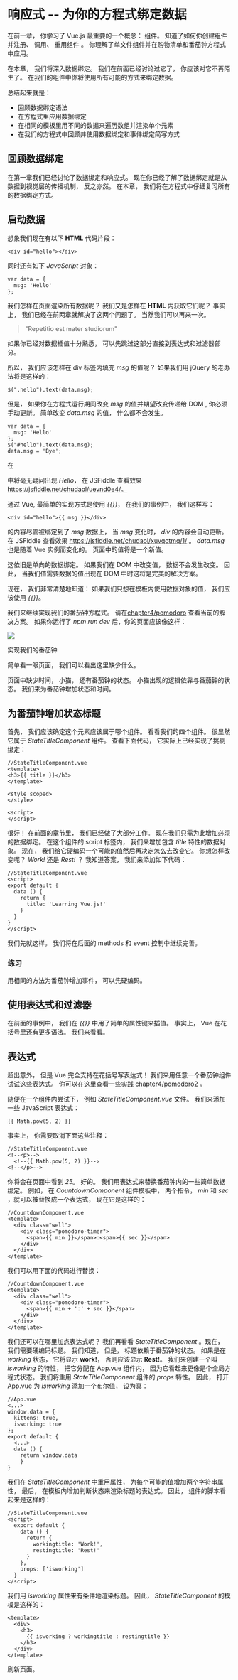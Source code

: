 # 响应式 -- 为你的方程式绑定数据

在前一章， 你学习了 Vue.js 最重要的一个概念： 组件。 知道了如何你创建组件并注册、 调用、 重用组件
。 你理解了单文件组件并在购物清单和番茄钟方程式中应用。

在本章， 我们将深入数据绑定。 我们在前面已经讨论过它了， 你应该对它不再陌生了。 在我们的组件中你将使用所有可能的方式来绑定数据。

总结起来就是：
* 回顾数据绑定语法
* 在方程式里应用数据绑定
* 在相同的模板里用不同的数据来遍历数组并渲染单个元素
* 在我们的方程式中回顾并使用数据绑定和事件绑定简写方式

## 回顾数据绑定
在第一章我们已经讨论了数据绑定和响应式。 现在你已经了解了数据绑定就是从数据到视觉层的传播机制， 反之亦然。 在本章， 我们将在方程式中仔细复习所有的数据绑定方式。

## 启动数据

想象我们现在有以下 **HTML** 代码片段：

```
<div id="hello"></div>
```

同时还有如下 *JavaScript* 对象：

```
var data = {
  msg: 'Hello'
};
```

我们怎样在页面渲染所有数据呢？ 我们又是怎样在 **HTML** 内获取它们呢？ 事实上， 我们已经在前两章就解决了这两个问题了。 当然我们可以再来一次。

> "Repetitio est mater studiorum"

如果你已经对数据插值十分熟悉， 可以先跳过这部分直接到表达式和过滤器部分。

所以， 我们应该怎样在 div 标签内填充 *msg* 的值呢？ 如果我们用 jQuery 的老办法将是这样的：

```
$(".hello").text(data.msg);
```

但是， 如果你在方程式运行期间改变 *msg* 的值并期望改变传递给 DOM , 你必须手动更新。 简单改变 *data.msg* 的值， 什么都不会发生。

```
var data = {
  msg: 'Hello'
};
$("#hello").text(data.msg);
data.msg = 'Bye';
```

在 *<div>* 中将毫无疑问出现 *Hello*， 在 JSFiddle 查看效果 https://jsfiddle.net/chudaol/uevnd0e4/。

通过 Vue, 最简单的实现方式是使用 *{{}}*， 在我们的事例中， 我们这样写：

```
<div id="hello">{{ msg }}</div>
```

*<div>* 的内容尽管被绑定到了 *msg* 数据上， 当 *msg* 变化时， *div* 的内容会自动更新。 在 JSFiddle 查看效果  https://jsfiddle.net/chudaol/xuvqotmq/1/ 。 *data.msg* 也是随着 Vue 实例而变化的。 页面中的值将是一个新值。

这依旧是单向的数据绑定。 如果我们在 DOM 中改变值， 数据不会发生改变。 因此， 当我们值需要数据的值出现在 DOM 中时这将是完美的解决方案。

现在， 我们非常清楚地知道： 如果我们只想在模板内使用数据对象的值， 我们应该使用 *{{}}*。

我们来继续实现我们的番茄钟方程式。 请在[chapter4/pomodoro](https://github.com/PacktPublishing/Learning-Vue.js-2/tree/master/chapter4/pomodoro) 查看当前的解决方案。 如果你运行了 *npm run dev* 后，你的页面应该像这样：

![](imgs/4-1.png)

实现我们的番茄钟

简单看一眼页面， 我们可以看出这里缺少什么。

页面中缺少时间， 小猫， 还有番茄钟的状态。 小猫出现的逻辑依靠与番茄钟的状态。 我们来为番茄钟增加状态和时间。

## 为番茄钟增加状态标题

首先， 我们应该确定这个元素应该属于哪个组件。 看看我们的四个组件。 很显然它属于 *StateTitleComponent* 组件。 查看下面代码， 它实际上已经实现了挑剔绑定：

```
//StateTitleComponent.vue
<template>
<h3>{{ title }}</h3>
</template>

<style scoped>
</style>

<script>
</script>
```

很好！ 在前面的章节里， 我们已经做了大部分工作。 现在我们只需为此增加必须的数据绑定。 在这个组件的 script 标签内， 我们来增加包含 *title* 特性的数据对象。 现在， 我们给它硬编码一个可能的值然后再决定怎么去改变它。 你想怎样改变呢？ *Work!* 还是 *Rest!* ？ 我知道答案， 我们来添加如下代码：

```
//StateTitleComponent.vue
<script>
export default {
  data () {
    return {
      title: 'Learning Vue.js!'
    }
  }
}
</script>
```

我们先就这样。 我们将在后面的 methods 和 event 控制中继续完善。

### 练习

用相同的方法为番茄钟增加事件， 可以先硬编码。

## 使用表达式和过滤器

在前面的事例中， 我们在 *{{}}* 中用了简单的属性键来插值。 事实上， Vue 在花括号里还有更多语法。 我们来看看。

## 表达式

超出意外， 但是 Vue 完全支持在花括号写表达式！ 我们来用任意一个番茄钟组件试试这些表达式。 你可以在这里查看一些实践 [chapter4/pomodoro2](https://github.com/PacktPublishing/Learning-Vuejs-2/tree/master/chapter4/pomodoro2) 。

随便在一个组件内尝试下， 例如 *StateTitleComponent.vue* 文件。 我们来添加一些 JavaScript 表达式：

```
{{ Math.pow(5, 2) }}
```

事实上， 你需要取消下面这些注释：

```
//StateTitleComponent.vue
<!--<p>-->
  <!--{{ Math.pow(5, 2) }}-->
<!--</p>-->
```

你将会在页面中看到 *25*。 好的。 我们用表达式来替换番茄钟内的一些简单数据绑定。 例如， 在 *CountdownComponent* 组件模板中， 两个指令， *min* 和 *sec* ，就可以被替换成一个表达式， 现在它是这样的：

```
//CountdownComponent.vue
<template>
  <div class="well">
    <div class="pomodoro-timer">
      <span>{{ min }}</span>:<span>{{ sec }}</span>
    </div>
  </div>
</template>
```

我们可以用下面的代码进行替换：

```
//CountdownComponent.vue
<template>
  <div class="well">
    <div class="pomodoro-timer">
      <span>{{ min + ':' + sec }}</span>
    </div>
  </div>
</template>
```

我们还可以在哪里加点表达式呢？ 我们再看看 *StateTitleComponent* 。现在， 我们需要硬编码标题。 我们知道， 但是， 标题依赖于番茄钟的状态。 如果是在 *working* 状态， 它将显示 **work!**， 否则应该显示 **Rest!**。 我们来创建一个叫 *isworking* 的特性， 把它分配在 App.vue 组件内， 因为它看起来更像是个全局方程式状态。 我们将重用 *StateTitleComponent* 组件的 *props* 特性。 因此， 打开 App.vue 为 *isworking* 添加一个布尔值， 设为真：

```
//App.vue
<...>
window.data = {
  kittens: true,
  isworking: true
};
export default {
  <...>
  data () {
    return window.data
    }
}
```

我们在 *StateTitleComponent* 中重用属性， 为每个可能的值增加两个字符串属性， 最后， 在模板内增加判断状态来渲染标题的表达式。 因此， 组件的脚本看起来是这样的：

```
//StateTitleComponent.vue
<script>
  export default {
    data () {
      return {
        workingtitle: 'Work!',
        restingtitle: 'Rest!'
      }
    },
    props: ['isworking']
  }
</script>
```

我们用 *isworking* 属性来有条件地渲染标题。 因此， *StateTitleComponent* 的模板是这样的：

```
<template>
  <div>
    <h3>
      {{ isworking ? workingtitle : restingtitle }}
    </h3>
  </div>
</template>
```

刷新页面。
